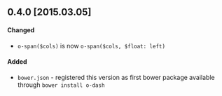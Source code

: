 ## 0.4.0 [2015.03.05]

#### Changed

+ `o-span($cols)` is now `o-span($cols, $float: left)`

#### Added

+ `bower.json` - registered this version as first bower package
  available through `bower install o-dash`